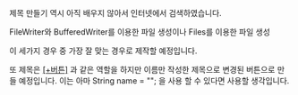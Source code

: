 
제목 만들기 역시 아직 배우지 않아서 인터넷에서 검색하였습니다.

FileWriter와 BufferedWriter를 이용한 파일 생성이나 Files를 이용한 파일 생성

이 세가지 경우 중 가장 잘 맞는 경우로 제작할 예정입니다.

또 제목은 [[+버튼]](https://github.com/SeeSawm01/java-practice-04-2019012612/blob/main/Mid-Term%20test/%2B%EB%B2%84%ED%8A%BC.md) 과 같은 역할을 하지만 이름만 작성한 제목으로 변경된 버튼으로 만들 예정입니다. 
이는 아마 String name = ""; 을 사용 할 수 있다면 사용할 생각입니다.
